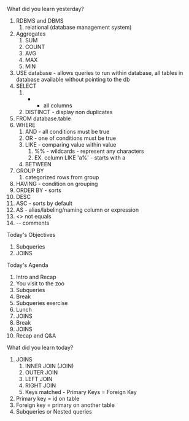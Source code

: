 What did you learn yesterday?

1. RDBMS and DBMS
   1. relational (database management system)
2. Aggregates
   1. SUM
   2. COUNT
   3. AVG
   4. MAX
   5. MIN
3. USE database - allows queries to run within database, all tables in database available without pointing to the db
4. SELECT
   1. * - all columns
   2. DISTINCT - display non duplicates
5. FROM database.table 
6. WHERE
   1. AND - all conditions must be true
   2. OR - one of conditions must be true
   3. LIKE - comparing value within value
      1. %% - wildcards - represent any characters
      2. EX. column LIKE 'a%' - starts with a
   4. BETWEEN
7. GROUP BY
   1. categorized rows from group
8. HAVING - condition on grouping
9.  ORDER BY - sorts
   1. DESC
   2. ASC - sorts by default
10. AS - alias/labeling/naming column or expression
11. <> not equals
12. -- comments


Today's Objectives

1. Subqueries
2. JOINS

 Today's Agenda

 1. Intro and Recap
 2. You visit to the zoo
 3. Subqueries
 4. Break
 5. Subqueries exercise
 6. Lunch
 7. JOINS
 8. Break
 9. JOINS
 10. Recap and Q&A


What did you learn today?

1. JOINS
   1. INNER JOIN (JOIN)
   2. OUTER JOIN
   3. LEFT JOIN
   4. RIGHT JOIN
   5. Keys matched - Primary Keys = Foreign Key
2. Primary key = id on table
3. Foreign key = primary on another table
4. Subqueries or Nested queries
